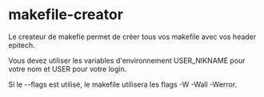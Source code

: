 # makefile-creator

Le createur de makefie permet de créer tous vos makefile avec vos header epitech.

Vous devez utiliser les variables d'environnement USER_NIKNAME pour votre nom et USER pour votre login.

Si le --flags est utilisé, le makefile utilisera les flags -W -Wall -Werror.
